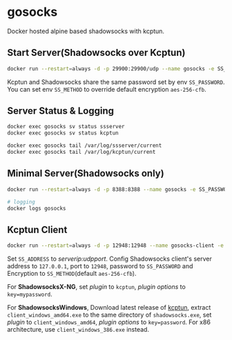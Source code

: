 # gosocks

Docker hosted alpine based shadowsocks with kcptun.

## Start Server(Shadowsocks over Kcptun)

```bash
docker run --restart=always -d -p 29900:29900/udp --name gosocks -e SS_PASSWORD=mypassword seancheung/gosocks:server
```

Kcptun and Shadowsocks share the same password set by env `SS_PASSWORD`. You can set env `SS_METHOD` to override default encryption `aes-256-cfb`.

## Server Status & Logging

```bash
docker exec gosocks sv status ssserver
docker exec gosocks sv status kcptun

docker exec gosocks tail /var/log/ssserver/current
docker exec gosocks tail /var/log/kcptun/current
```

## Minimal Server(Shadowsocks only)

```bash
docker run --restart=always -d -p 8388:8388 --name gosocks -e SS_PASSWORD=mypassword seancheung/gosocks:minimal

# logging
docker logs gosocks
```

## Kcptun Client

```bash
docker run --restart=always -d -p 12948:12948 --name gosocks-client -e SS_ADDRESS=1.2.3.4:29900 -e SS_PASSWORD=mypassword seancheung/gosocks:client
```

Set `SS_ADDRESS` to _serverip:udpport_. Config Shadowsocks client's server address to `127.0.0.1`, port to `12948`, password to `SS_PASSWORD` and Encryption to `SS_METHOD`(default `aes-256-cfb`).

For **ShadowsocksX-NG**, set *plugin* to `kcptun`, *plugin options* to `key=mypassword`.

For **ShadowsocksWindows**, Download latest release of [kcptun](https://github.com/shadowsocks/kcptun/releases), extract `client_windows_amd64.exe` to the same directory of `shadowsocks.exe`, set *plugin* to `client_windows_amd64`, *plugin options* to `key=password`. For x86 architecture, use `client_windows_386.exe` instead.
